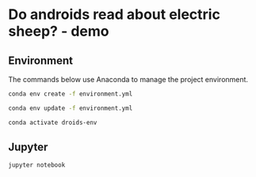 # Do androids read about electric sheep? - demo

## Environment

The commands below use Anaconda to manage the project environment.

```bash
conda env create -f environment.yml

conda env update -f environment.yml

conda activate droids-env
```

## Jupyter

```bash
jupyter notebook
```
